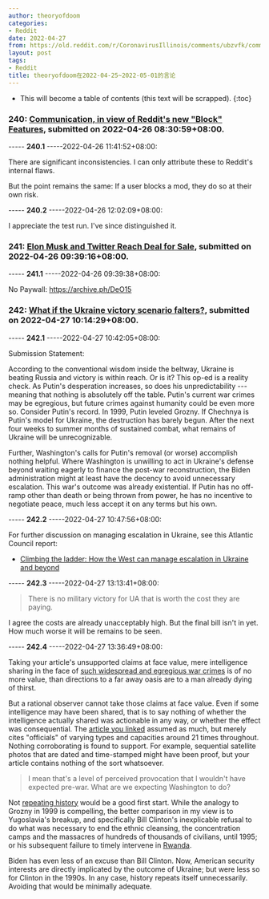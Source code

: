 ```yaml
---
author: theoryofdoom
categories:
- Reddit
date: 2022-04-27
from: https://old.reddit.com/r/CoronavirusIllinois/comments/ubzvfk/communication_in_view_of_reddits_new_block/
layout: post
tags:
- Reddit
title: theoryofdoom在2022-04-25~2022-05-01的言论
---
```


* This will become a table of contents (this text will be scrapped).
{:toc}

### 240: [Communication, in view of Reddit's new "Block" Features](https://old.reddit.com/r/CoronavirusIllinois/comments/ubzvfk/communication_in_view_of_reddits_new_block/), submitted on 2022-04-26 08:30:59+08:00.

----- __240.1__ -----2022-04-26 11:41:52+08:00:

There are significant inconsistencies.  I can only attribute these to Reddit's internal flaws.

But the point remains the same: If a user blocks a mod, they do so at their own risk.

----- __240.2__ -----2022-04-26 12:02:09+08:00:

I appreciate the test run.  I've since distinguished it.

### 241: [Elon Musk and Twitter Reach Deal for Sale](https://old.reddit.com/r/politicalwarfare/comments/uc17fh/elon_musk_and_twitter_reach_deal_for_sale/), submitted on 2022-04-26 09:39:16+08:00.

----- __241.1__ -----2022-04-26 09:39:38+08:00:

No Paywall: https://archive.ph/DeO15

### 242: [What if the Ukraine victory scenario falters?](https://old.reddit.com/r/geopolitics/comments/ucswh2/what_if_the_ukraine_victory_scenario_falters/), submitted on 2022-04-27 10:14:29+08:00.

----- __242.1__ -----2022-04-27 10:42:05+08:00:

Submission Statement:  

According to the conventional wisdom inside the beltway, Ukraine is beating Russia and victory is within reach.  Or is it?  This op-ed is a reality check.  As Putin's desperation increases, so does his unpredictability --- meaning that nothing is absolutely off the table.  Putin's current war crimes may be egregious, but future crimes against humanity could be even more so.  Consider Putin's record.  In 1999, Putin leveled Grozny.  If Chechnya is Putin's model for Ukraine, the destruction has barely begun.  After the next four weeks to summer months of sustained combat, what remains of Ukraine will be unrecognizable.  

Further, Washington's calls for Putin's removal (or worse) accomplish nothing helpful.  Where Washington is unwilling to act in Ukraine's defense beyond waiting eagerly to finance the post-war reconstruction, the Biden administration might at least have the decency to avoid unnecessary escalation.  This war's outcome was already existential.  If Putin has no off-ramp other than death or being thrown from power, he has no incentive to negotiate peace, much less accept it on any terms but his own.

----- __242.2__ -----2022-04-27 10:47:56+08:00:

For further discussion on managing escalation in Ukraine, see this Atlantic Council report: 

* [Climbing the ladder: How the West can manage escalation in Ukraine and beyond](https://www.atlanticcouncil.org/in-depth-research-reports/report/managing-escalation-in-ukraine/)

----- __242.3__ -----2022-04-27 13:13:41+08:00:

> There is no military victory for UA that is worth the cost they are paying.

I agree the costs are already unacceptably high.  But the final bill isn't in yet.  How much worse it will be remains to be seen.

----- __242.4__ -----2022-04-27 13:36:49+08:00:

Taking your article's unsupported claims at face value, mere intelligence sharing in the face of [such widespread and egregious war crimes](https://www.nytimes.com/2022/04/05/world/europe/russia-ukraine-war-atrocities.html) is of no more value, than directions to a far away oasis are to a man already dying of thirst.  

But a rational observer cannot take those claims at face value.  Even if some intelligence may have been shared, that is to say nothing of whether the intelligence actually shared was actionable in any way, or whether the effect was consequential.  The [article you linked](https://www.nbcnews.com/politics/national-security/us-intel-helped-ukraine-protect-air-defenses-shoot-russian-plane-carry-rcna26015) assumed as much, but merely cites "officials" of varying types and capacities around 21 times throughout.  Nothing corroborating is found to support.  For example, sequential satellite photos that are dated and time-stamped might have been proof, but your article contains nothing of the sort whatsoever.    

> I mean that's a level of perceived provocation that I wouldn't have expected pre-war. What are we expecting Washington to do?  

Not [repeating history](https://www.brookings.edu/articles/decision-to-intervene-how-the-war-in-bosnia-ended/) would be a good first start.  While the analogy to Grozny in 1999 is compelling, the better comparison in my view is to Yugoslavia's breakup, and specifically Bill Clinton's inexplicable refusal to do what was necessary to end the ethnic cleansing, the concentration camps and the massacres of hundreds of thousands of civilians, until 1995; or his subsequent failure to timely intervene in [Rwanda](https://foreignpolicy.com/2015/04/05/rwanda-revisited-genocide-united-states-state-department/).  

Biden has even less of an excuse than Bill Clinton.  Now, American security interests are directly implicated by the outcome of Ukraine; but were less so for Clinton in the 1990s.  In any case, history repeats itself unnecessarily.  Avoiding that would be minimally adequate.

